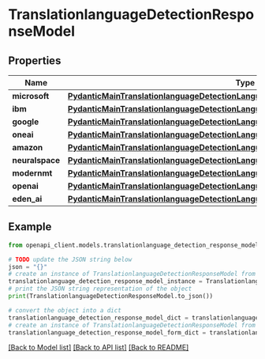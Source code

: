 # TranslationlanguageDetectionResponseModel


## Properties

Name | Type | Description | Notes
------------ | ------------- | ------------- | -------------
**microsoft** | [**PydanticMainTranslationlanguageDetectionLanguageDetectionDataClass94559370157936**](PydanticMainTranslationlanguageDetectionLanguageDetectionDataClass94559370157936.md) |  | [optional] 
**ibm** | [**PydanticMainTranslationlanguageDetectionLanguageDetectionDataClass94559370185664**](PydanticMainTranslationlanguageDetectionLanguageDetectionDataClass94559370185664.md) |  | [optional] 
**google** | [**PydanticMainTranslationlanguageDetectionLanguageDetectionDataClass94559370049504**](PydanticMainTranslationlanguageDetectionLanguageDetectionDataClass94559370049504.md) |  | [optional] 
**oneai** | [**PydanticMainTranslationlanguageDetectionLanguageDetectionDataClass94559369354560**](PydanticMainTranslationlanguageDetectionLanguageDetectionDataClass94559369354560.md) |  | [optional] 
**amazon** | [**PydanticMainTranslationlanguageDetectionLanguageDetectionDataClass94559370156976**](PydanticMainTranslationlanguageDetectionLanguageDetectionDataClass94559370156976.md) |  | [optional] 
**neuralspace** | [**PydanticMainTranslationlanguageDetectionLanguageDetectionDataClass94559369355504**](PydanticMainTranslationlanguageDetectionLanguageDetectionDataClass94559369355504.md) |  | [optional] 
**modernmt** | [**PydanticMainTranslationlanguageDetectionLanguageDetectionDataClass94559370151328**](PydanticMainTranslationlanguageDetectionLanguageDetectionDataClass94559370151328.md) |  | [optional] 
**openai** | [**PydanticMainTranslationlanguageDetectionLanguageDetectionDataClass94559370164464**](PydanticMainTranslationlanguageDetectionLanguageDetectionDataClass94559370164464.md) |  | [optional] 
**eden_ai** | [**PydanticMainTranslationlanguageDetectionLanguageDetectionDataClass94559370168224**](PydanticMainTranslationlanguageDetectionLanguageDetectionDataClass94559370168224.md) |  | [optional] 

## Example

```python
from openapi_client.models.translationlanguage_detection_response_model import TranslationlanguageDetectionResponseModel

# TODO update the JSON string below
json = "{}"
# create an instance of TranslationlanguageDetectionResponseModel from a JSON string
translationlanguage_detection_response_model_instance = TranslationlanguageDetectionResponseModel.from_json(json)
# print the JSON string representation of the object
print(TranslationlanguageDetectionResponseModel.to_json())

# convert the object into a dict
translationlanguage_detection_response_model_dict = translationlanguage_detection_response_model_instance.to_dict()
# create an instance of TranslationlanguageDetectionResponseModel from a dict
translationlanguage_detection_response_model_form_dict = translationlanguage_detection_response_model.from_dict(translationlanguage_detection_response_model_dict)
```
[[Back to Model list]](../README.md#documentation-for-models) [[Back to API list]](../README.md#documentation-for-api-endpoints) [[Back to README]](../README.md)


